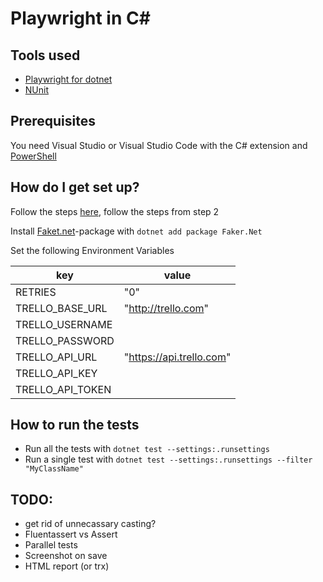 # Playwright in C# #

## Tools used ##

* [Playwright for dotnet](https://playwright.dev/dotnet/docs/api/class-playwright)
* [NUnit](https://playwright.dev/dotnet/docs/test-runners#nunit)

## Prerequisites ##

You need Visual Studio or Visual Studio Code with the C# extension and [PowerShell](https://learn.microsoft.com/en-us/powershell/scripting/install/installing-powershell?view=powershell-7.3)

## How do I get set up? ##

Follow the steps [here](https://playwright.dev/dotnet/docs/intro), follow the steps from step 2

Install [Faket.net](https://github.com/Kuree/Faker.Net)-package with `dotnet add package Faker.Net`

Set the following Environment Variables

| key              | value                   |
|------------------|-------------------------|
| RETRIES          | "0"                     |
| TRELLO_BASE_URL  | "http://trello.com"     |
| TRELLO_USERNAME  |                         |
| TRELLO_PASSWORD  |                         |
| TRELLO_API_URL   |"https://api.trello.com" |
| TRELLO_API_KEY   |                         |
| TRELLO_API_TOKEN |                         |

## How to run the tests ##

* Run all the tests with `dotnet test --settings:.runsettings`
* Run a single test with `dotnet test --settings:.runsettings --filter "MyClassName"`

## TODO: ##

* get rid of unnecassary casting?
* Fluentassert vs Assert
* Parallel tests
* Screenshot on save
* HTML report (or trx)